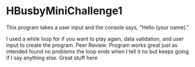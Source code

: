 # HBusbyMiniChallenge1

This program takes a user input and the console says, "Hello (your name)."

I used a while loop for if you want to play again, data validation, and user input to create the program.
Peer Review: Program works great just as intended found no problems the loop ends when I tell it no but keeps going if I say anything else. Great stuff here